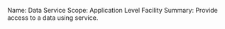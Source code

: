 Name:     Data Service
Scope:    Application Level Facility
Summary:  Provide access to a data using service.
